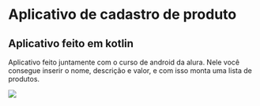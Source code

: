 <h1>Aplicativo de cadastro de produto</h1>

<h2>Aplicativo feito em kotlin</h2>

<p>Aplicativo feito juntamente com o curso de android da alura. Nele você consegue inserir o nome, descrição e valor, e com isso monta uma lista de produtos.</p>

<img src="app/src/main/java/com/example/orgs/gifapp">
